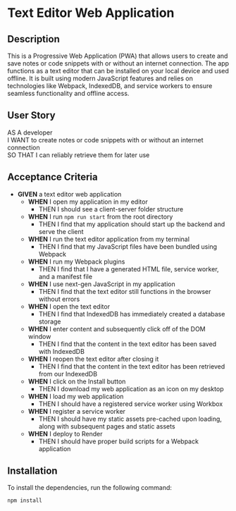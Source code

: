 
# Text Editor Web Application

## Description

This is a Progressive Web Application (PWA) that allows users to create and save notes or code snippets with or without an internet connection. The app functions as a text editor that can be installed on your local device and used offline. It is built using modern JavaScript features and relies on technologies like Webpack, IndexedDB, and service workers to ensure seamless functionality and offline access.

## User Story

AS A developer  
I WANT to create notes or code snippets with or without an internet connection  
SO THAT I can reliably retrieve them for later use  

## Acceptance Criteria

- **GIVEN** a text editor web application  
  - **WHEN** I open my application in my editor  
    - THEN I should see a client-server folder structure
  - **WHEN** I run `npm run start` from the root directory  
    - THEN I find that my application should start up the backend and serve the client
  - **WHEN** I run the text editor application from my terminal  
    - THEN I find that my JavaScript files have been bundled using Webpack
  - **WHEN** I run my Webpack plugins  
    - THEN I find that I have a generated HTML file, service worker, and a manifest file
  - **WHEN** I use next-gen JavaScript in my application  
    - THEN I find that the text editor still functions in the browser without errors
  - **WHEN** I open the text editor  
    - THEN I find that IndexedDB has immediately created a database storage
  - **WHEN** I enter content and subsequently click off of the DOM window  
    - THEN I find that the content in the text editor has been saved with IndexedDB
  - **WHEN** I reopen the text editor after closing it  
    - THEN I find that the content in the text editor has been retrieved from our IndexedDB
  - **WHEN** I click on the Install button  
    - THEN I download my web application as an icon on my desktop
  - **WHEN** I load my web application  
    - THEN I should have a registered service worker using Workbox
  - **WHEN** I register a service worker  
    - THEN I should have my static assets pre-cached upon loading, along with subsequent pages and static assets
  - **WHEN** I deploy to Render  
    - THEN I should have proper build scripts for a Webpack application

## Installation

To install the dependencies, run the following command:

```bash
npm install
